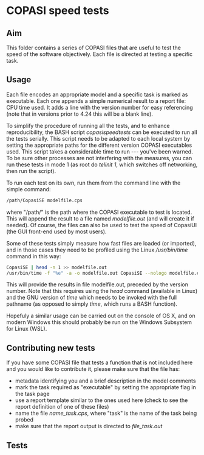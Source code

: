 # COPASI speed tests

## Aim
This folder contains a series of COPASI files that are useful to test the speed of the 
software objectively. Each file is directed at testing a specific task.

## Usage
Each file encodes an appropriate model and a specific task is marked as executable. Each one 
appends a simple numerical result to a report file: CPU time used. It adds a line with the 
version number for easy referencing (note that in versions prior to 4.24 this will be a blank line). 

To simplify the procedure of running all the tests, and to enhance reproducibility, the BASH 
script *copasispeedtests* can be executed to run all the tests serially. This script needs to 
be adapted to each local system by setting the appropriate paths for the different version 
COPASI executables used. This script takes a considerable time to run --- you've been warned. 
To be sure other processes are not interfering with the measures, you can run these tests in 
mode 1 (as root do *telinit 1*, which switches off networking, then run the script).

To run each test on its own, run them from the command line with the simple 
command:
```bash
/path/CopasiSE modelfile.cps
```
where "/path/" is the path where the COPASI executable to test is located. This will append 
the result to a file named *modelfile.out* (and will create it if needed). Of course, the files 
can also be used to test the speed of CopasiUI (the GUI front-end used by most users).

Some of these tests simply measure how fast files are loaded (or imported), and in those 
cases they need to be profiled using the Linux */usr/bin/time* command in this way:
```bash
CopasiSE | head -n 1 >> modelfile.out
/usr/bin/time -f "%e" -a -o modelfile.out CopasiSE --nologo modelfile.cps
```
This will provide the results in file modelfile.out, preceded by the version number. Note 
that this requires using the *head* command (available in Linux) and the GNU version of 
*time* which needs to be invoked with the full pathname (as opposed to simply *time*, which 
runs a BASH function).

Hopefuly a similar usage can be carried out on the console of OS X, and on modern Windows 
this should probably be run on the Windows Subsystem for Linux (WSL).

## Contributing new tests
If you have some COPASI file that tests a function that is not included here 
and you would like to contribute it, please make sure that the file has:
* metadata identifying you and a brief description in the model comments
* mark the task required as "executable" by setting the appropriate flag in the task page
* use a report template similar to the ones used here (check to see the report definition of one of these files)
* name the file *name_task.cps*, where "task" is the name of the task being probed
* make sure that the report output is directed to *file_task.out*

## Tests
